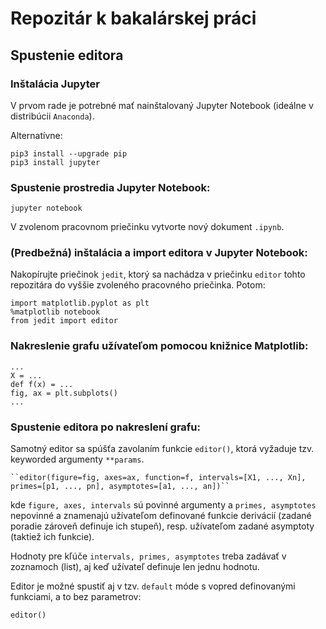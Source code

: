# Repozitár k bakalárskej práci

## Spustenie editora

### Inštalácia Jupyter

V prvom rade je potrebné mať nainštalovaný Jupyter Notebook (ideálne v distribúcii `Anaconda`).

Alternatívne:

```
pip3 install --upgrade pip
pip3 install jupyter
```

### Spustenie prostredia Jupyter Notebook:

```
jupyter notebook
```

V zvolenom pracovnom priečinku vytvorte nový dokument `.ipynb`.

### (Predbežná) inštalácia a import editora v Jupyter Notebook:

Nakopírujte priečinok `jedit`, ktorý sa nachádza v priečinku `editor` tohto repozitára do vyššie zvoleného pracovného priečinka. Potom:

```
import matplotlib.pyplot as plt
%matplotlib notebook
from jedit import editor
```

### Nakreslenie grafu užívateľom pomocou knižnice Matplotlib:

```
...
X = ...
def f(x) = ...
fig, ax = plt.subplots()
...
```

### Spustenie editora po nakreslení grafu:

Samotný editor sa spúšťa zavolaním funkcie ```editor()```, ktorá vyžaduje tzv. keyworded argumenty ```**params```.

```
``editor(figure=fig, axes=ax, function=f, intervals=[X1, ..., Xn], primes=[p1, ..., pn], asymptotes=[a1, ..., an])``
```
kde ```figure, axes, intervals``` sú povinné argumenty a ```primes, asymptotes``` nepovinné a znamenajú užívateľom definované funkcie derivácií (zadané poradie zároveň definuje ich stupeň), resp. užívateľom zadané asymptoty (taktiež ich funkcie).

Hodnoty pre kľúče ```intervals, primes, asymptotes``` treba zadávať v zoznamoch (list), aj keď užívateľ definuje len jednu hodnotu.

Editor je možné spustiť aj v tzv. ```default``` móde s vopred definovanými funkciami, a to bez parametrov:
```
editor()
```
